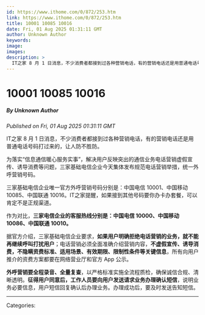 ```yaml
---
id: https://www.ithome.com/0/872/253.htm
link: https://www.ithome.com/0/872/253.htm
title: 10001 10085 10016
date: Fri, 01 Aug 2025 01:31:11 GMT
author: Unknown Author
keywords: 
image: 
images: 
description: >
  IT之家 8 月 1 日消息，不少消费者都接到过各种营销电话，有的营销电话还是用普通电话号码打过来的，让人防不胜防。为落实“信息通信暖心服务实事”，解决用户反映突出的通信业务电话营销虚假宣传、诱导消费等问题，三家基础电信企业今天集体发布规范电话营销举措，统一外呼营销号码。三家基础电信企业唯一官方外呼营销号码分别是：中国电信 10001、中国移动 10085、中国联通 10016。IT之家提醒，如果接到其他号码要你办卡办套餐，可以肯定不是正规渠道。作为对比，三家电信企业的客服热线分别是：中国电信 10000、中国移动 10086、中国联通 10010。据官方介绍，三家基础电信企业要求，如果用户明确拒绝电话营销的业务，就不能再继续呼叫打扰用户；电话营销必须全面准确介绍营销内容，不虚假宣传、诱导消费，不隐瞒资费标准、适用场景、有效期限、限制性条件等关键信息，所有向用户推介的资费方案都要在网络营业厅和官方 App 公示。外呼营销要全程录音、全量复查，以严格标准实施全流程质检，确保诚信合规、清晰透明。征得用户同意后，工作人员要向用户发送请求业务办理确认短信，说明业务必要信息，用户短信回复确认后办理业务。办理成功后，要及时发送告知短信。
---
```

# 10001 10085 10016
##### By Unknown Author
_Published on Fri, 01 Aug 2025 01:31:11 GMT_

IT之家 8 月 1 日消息，不少消费者都接到过各种营销电话，有的营销电话还是用普通电话号码打过来的，让人防不胜防。

为落实“信息通信暖心服务实事”，解决用户反映突出的通信业务电话营销虚假宣传、诱导消费等问题，三家基础电信企业今天集体发布规范电话营销举措，统一外呼营销号码。

三家基础电信企业唯一官方外呼营销号码分别是：中国电信 10001、中国移动 10085、中国联通 10016。IT之家提醒，如果接到其他号码要你办卡办套餐，可以肯定不是正规渠道。

作为对比，**三家电信企业的客服热线分别是：中国电信 10000、中国移动 10086、中国联通 10010。**

据官方介绍，三家基础电信企业要求，**如果用户明确拒绝电话营销的业务，就不能再继续呼叫打扰用户**；电话营销必须全面准确介绍营销内容，**不虚假宣传、诱导消费，不隐瞒资费标准、适用场景、有效期限、限制性条件等关键信息**，所有向用户推介的资费方案都要在网络营业厅和官方 App 公示。

**外呼营销要全程录音、全量复查**，以严格标准实施全流程质检，确保诚信合规、清晰透明。**征得用户同意后，工作人员要向用户发送请求业务办理确认短信**，说明业务必要信息，用户短信回复确认后办理业务。办理成功后，要及时发送告知短信。

---
Categories: 